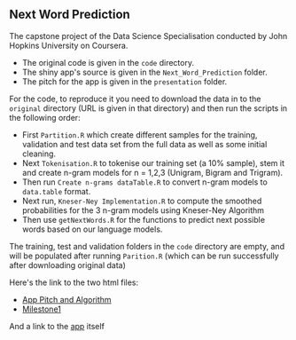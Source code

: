## Next Word Prediction
The capstone project of the Data Science Specialisation conducted by John Hopkins University on Coursera. 

- The original code is given in the `code` directory.
- The shiny app's source is given in the `Next_Word_Prediction` folder.  
- The pitch for the app is given in the `presentation` folder.


For the code, to reproduce it you need to download the data in to the `original` directory (URL is given in that directory) and then run the scripts in the following order:

- First `Partition.R` which create different samples for the training, validation and test data set from the full data as well as some initial cleaning.
- Next `Tokenisation.R` to tokenise our training set (a 10% sample), stem it and create n-gram models for n = 1,2,3 (Unigram, Bigram and Trigram).
- Then run `Create n-grams dataTable.R` to convert n-gram models to `data.table` format.
- Next run, `Kneser-Ney Implementation.R` to compute the smoothed probabilities for the 3 n-gram models using Kneser-Ney Algorithm
- Then use `getNextWords.R` for the functions to predict next possible words based on our language models.

The training, test and validation folders in the `code` directory are empty, and will be populated after running `Parition.R` (which can be run successfully after downloading original data)


Here's the link to the two html files:
- [App Pitch and Algorithm](https://adromine.github.io/Next-Word-Prediction/Presentation/NextWordPrediction-rpubs.html)
- [Milestone1](https://adromine.github.io/Next-Word-Prediction/First%20Milestone/Milestone1.html)

And a link to the [app](https://enelen.shinyapps.io/Next-Word-Prediction/) itself 
